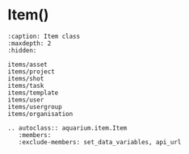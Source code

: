 # Item()

```{toctree}
:caption: Item class
:maxdepth: 2
:hidden:

items/asset
items/project
items/shot
items/task
items/template
items/user
items/usergroup
items/organisation
```


```{eval-rst}
.. autoclass:: aquarium.item.Item
   :members:
   :exclude-members: set_data_variables, api_url
```